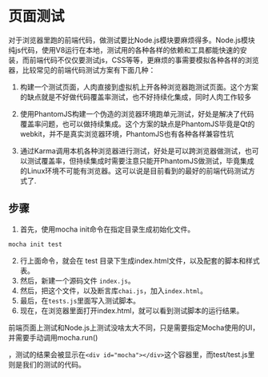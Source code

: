 # 页面测试

对于浏览器里跑的前端代码，做测试要比Node.js模块要麻烦得多。Node.js模块纯js代码，使用V8运行在本地，测试用的各种各样的依赖和工具都能快速的安装，而前端代码不仅仅要测试js，CSS等等，更麻烦的事需要模拟各种各样的浏览器，比较常见的前端代码测试方案有下面几种：

1. 构建一个测试页面，人肉直接到虚拟机上开各种浏览器跑测试页面。这个方案的缺点就是不好做代码覆盖率测试，也不好持续化集成，同时人肉工作较多

2. 使用PhantomJS构建一个伪造的浏览器环境跑单元测试，好处是解决了代码覆盖率问题，也可以做持续集成。这个方案的缺点是PhantomJS毕竟是Qt的webkit，并不是真实浏览器环境，PhantomJS也有各种各样兼容性坑

3. 通过Karma调用本机各种浏览器进行测试，好处是可以跨浏览器做测试，也可以测试覆盖率，但持续集成时需要注意只能开PhantomJS做测试，毕竟集成的Linux环境不可能有浏览器。这可以说是目前看到的最好的前端代码测试方式了.

## 步骤

1. 首先，使用mocha init命令在指定目录生成初始化文件。
```bash
mocha init test
```
2. 行上面命令，就会在 test 目录下生成index.html文件，以及配套的脚本和样式表。
3. 然后，新建一个源码文件 `index.js`。
4. 然后，把这个文件，以及断言库`chai.js`，加入`index.html`。
5. 最后，在`tests.js`里面写入测试脚本。
6. 现在，在浏览器里面打开index.html，就可以看到测试脚本的运行结果。

前端页面上测试和Node.js上测试没啥太大不同，只是需要指定Mocha使用的UI，并需要手动调用mocha.run()

，测试的结果会被显示在`<div id="mocha"></div>`这个容器里，而test/test.js里则是我们的测试的代码。